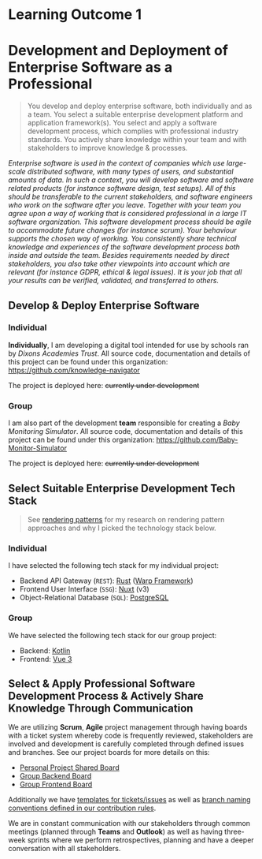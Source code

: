 # Learning Outcome 1
# Development and Deployment of Enterprise Software as a Professional
>You develop and deploy enterprise software, both individually and as a team. You select a suitable enterprise development platform and application framework(s). You select and apply a software development process, which complies with professional industry standards. You actively share knowledge within your team and with stakeholders to improve knowledge & processes.

*Enterprise software is used in the context of companies which use large-scale distributed software, with many types of users, and substantial amounts of data.
In such a context, you will develop software and software related products (for instance software design, test setups). All of this should be transferable to the current stakeholders, and software engineers who work on the software after you leave.
Together with your team you agree upon a way of working that is considered professional in a large IT software organization. This software development process should be agile to accommodate future changes (for instance scrum).
Your behaviour supports the chosen way of working. You consistently share technical knowledge and experiences of the software development process both inside and outside the team.
Besides requirements needed by direct stakeholders, you also take other viewpoints into account which are relevant (for instance GDPR, ethical & legal issues). It is your job that all your results can be verified, validated, and transferred to others.*

## Develop & Deploy Enterprise Software
### Individual
**Individually**, I am developing a digital tool intended for use by schools ran by *Dixons Academies Trust*. All source code, documentation and details of this project can be found under this organization:
https://github.com/knowledge-navigator

The project is deployed here: ~~currently under development~~

### Group
I am also part of the development **team** responsible for creating a *Baby Monitoring Simulator*. All source code, documentation and details of this project can be found under this organization: https://github.com/Baby-Monitor-Simulator

The project is deployed here: ~~currently under development~~

## Select Suitable Enterprise Development Tech Stack
> See [rendering patterns](../additional-docs/RP.md) for my research on rendering pattern approaches and why I picked the technology stack below.
### Individual
I have selected the following tech stack for my individual project:
- Backend API Gateway (`REST`): [Rust](https://www.rust-lang.org/) ([Warp Framework](https://github.com/seanmonstar/warp)) 
- Frontend User Interface (`SSG`): [Nuxt](https://nuxt.com/) (v3)
- Object-Relational Database (`SQL`): [PostgreSQL](https://www.postgresql.org/)

### Group
We have selected the following tech stack for our group project:
- Backend: [Kotlin](https://kotlinlang.org/)
- Frontend: [Vue 3](https://vuejs.org/)

## Select & Apply Professional Software Development Process & Actively Share Knowledge Through Communication
We are utilizing **Scrum**, **Agile** project management through having boards with a ticket system whereby code is frequently reviewed, stakeholders are involved and development is carefully completed through defined issues and branches. See our project boards for more details on this:
- [Personal Project Shared Board](https://github.com/orgs/knowledge-navigator/projects/1)
- [Group Backend Board](https://github.com/orgs/Baby-Monitor-Simulator/projects/1)
- [Group Frontend Board](https://github.com/orgs/Baby-Monitor-Simulator/projects/3)

Additionally we have [templates for tickets/issues](https://github.com/Baby-Monitor-Simulator/s6-baby-monitor-simulator-webui/blob/main/.github/ISSUE_TEMPLATE/issue-ticket-template.md) as well as [branch naming conventions defined in our contribution rules](https://github.com/Baby-Monitor-Simulator/s6-baby-monitor-simulator-webui/blob/main/CONTRIBUTING.md).

We are in constant communication with our stakeholders through common meetings (planned through **Teams** and **Outlook**) as well as having three-week sprints where we perform retrospectives, planning and have a deeper conversation with all stakeholders.


